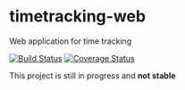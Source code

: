# timetracking-web
Web application for time tracking

[![Build Status](https://travis-ci.org/thedava/timetracking-web.svg?branch=master)](https://travis-ci.org/thedava/timetracking-web)
[![Coverage Status](https://coveralls.io/repos/github/thedava/timetracking-web/badge.svg?branch=master&v1)](https://coveralls.io/github/thedava/timetracking-web?branch=master)


This project is still in progress and **not stable**
